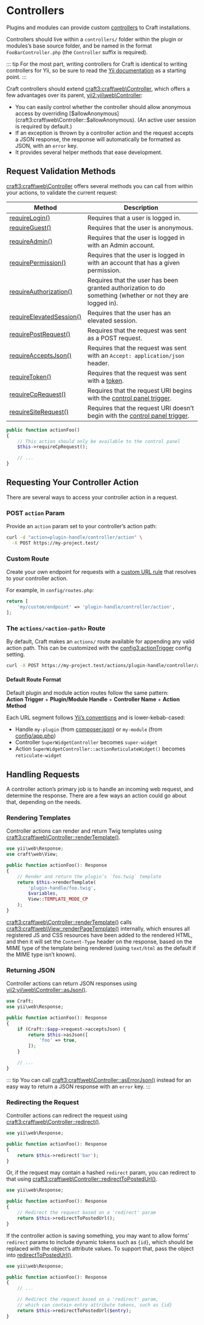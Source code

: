# Controllers

Plugins and modules can provide custom [controllers][yii] to Craft installations.

Controllers should live within a `controllers/` folder within the plugin or modules’s base source folder, and be named
in the format `FooBarController.php` (the `Controller` suffix is required).

::: tip
For the most part, writing controllers for Craft is identical to writing controllers for Yii, so be sure to read the
[Yii documentation][yii] as a starting point.
:::

Craft controllers should extend <craft3:craft\web\Controller>, which offers a few advantages over its parent,
<yii2:yii\web\Controller>:

- You can easily control whether the controller should allow anonymous access by overriding
  [$allowAnonymous](craft3:craft\web\Controller::$allowAnonymous). (An active user session is required by default.)
- If an exception is thrown by a controller action and the request accepts a JSON response, the response will
  automatically be formatted as JSON, with an `error` key.
- It provides several helper methods that ease development.

## Request Validation Methods

<craft3:craft\web\Controller> offers several methods you can call from within your actions, to validate the current
request:

Method | Description
------ | -----------
[requireLogin()](craft3:craft\web\Controller::requireLogin()) | Requires that a user is logged in.
[requireGuest()](craft3:craft\web\Controller::requireGuest()) | Requires that the user is anonymous.
[requireAdmin()](craft3:craft\web\Controller::requireAdmin()) | Requires that the user is logged in with an Admin account.
[requirePermission()](craft3:craft\web\Controller::requirePermission()) | Requires that the user is logged in with an account that has a given permission.
[requireAuthorization()](craft3:craft\web\Controller::requireAuthorization()) | Requires that the user has been granted authorization to do something (whether or not they are logged in).
[requireElevatedSession()](craft3:craft\web\Controller::requireElevatedSession()) | Requires that the user has an elevated session.
[requirePostRequest()](craft3:craft\web\Controller::requirePostRequest()) | Requires that the request was sent as a POST request.
[requireAcceptsJson()](craft3:craft\web\Controller::requireAcceptsJson()) | Requires that the request was sent with an `Accept: application/json` header.
[requireToken()](craft3:craft\web\Controller::requireToken()) | Requires that the request was sent with a [token](craft3:craft\web\Request::getToken()).
[requireCpRequest()](craft3:craft\web\Controller::requireCpRequest()) | Requires that the request URI begins with the [control panel trigger](config3:cpTrigger).
[requireSiteRequest()](craft3:craft\web\Controller::requireSiteRequest()) | Requires that the request URI doesn’t begin with the [control panel trigger](config3::cpTrigger).

```php
public function actionFoo()
{
    // This action should only be available to the control panel
    $this->requireCpRequest();

    // ...
}
```

## Requesting Your Controller Action

There are several ways to access your controller action in a request.

### POST `action` Param

Provide an `action` param set to your controller’s action path:

```bash
curl -d "action=plugin-handle/controller/action" \
  -X POST https://my-project.test/
```

### Custom Route

Create your own endpoint for requests with a [custom URL rule](../routing.md#advanced-routing-with-url-rules) that resolves to your controller action.

For example, in `config/routes.php`:

```php
return [
    'my/custom/endpoint' => 'plugin-handle/controller/action',
];
```

### The `actions/<action-path>` Route

By default, Craft makes an `actions/` route available for appending any valid action path. This can be customized with the <config3:actionTrigger> config setting.

```bash
curl -X POST https://my-project.test/actions/plugin-handle/controller/action
```

#### Default Route Format

Default plugin and module action routes follow the same pattern: \
**Action Trigger** + **Plugin/Module Handle** + **Controller Name** + **Action Method**

Each URL segment follows [Yii’s conventions](https://www.yiiframework.com/doc/guide/2.0/en/structure-controllers) and is lower-kebab-cased:

- Handle `my-plugin` (from [composer.json](plugin-guide.md#composer-json)) or `my-module` (from [config/app.php](module-guide.md#update-the-application-config))
- Controller `SuperWidgetController` becomes `super-widget`
- Action `SuperWidgetController::actionReticulateWidget()` becomes `reticulate-widget`

## Handling Requests

A controller action’s primary job is to handle an incoming web request, and determine the response. There are a few ways
an action could go about that, depending on the needs.

### Rendering Templates

Controller actions can render and return Twig templates using <craft3:craft\web\Controller::renderTemplate()>.

```php
use yii\web\Response;
use craft\web\View;

public function actionFoo(): Response
{
    // Render and return the plugin’s `foo.twig` template
    return $this->renderTemplate(
        'plugin-handle/foo.twig',
        $variables,
        View::TEMPLATE_MODE_CP
    );
}
```

<craft3:craft\web\Controller::renderTemplate()> calls <craft3:craft\web\View::renderPageTemplate()> internally, which
ensures all registered JS and CSS resources have been added to the rendered HTML, and then it will set the
`Content-Type` header on the response, based on the MIME type of the template being rendered (using `text/html` as the
default if the MIME type isn’t known).

### Returning JSON

Controller actions can return JSON responses using <yii2:yii\web\Controller::asJson()>.

```php
use Craft;
use yii\web\Response;

public function actionFoo(): Response
{
    if (Craft::$app->request->acceptsJson) {
        return $this->asJson([
            'foo' => true,
        ]);
    }

    // ...
}
```

::: tip
You can call <craft3:craft\web\Controller::asErrorJson()> instead for an easy way to return a JSON response with an `error` key.
:::

### Redirecting the Request

Controller actions can redirect the request using <craft3:craft\web\Controller::redirect()>.

```php
use yii\web\Response;

public function actionFoo(): Response
{
    return $this->redirect('bar');
}
```

Or, if the request may contain a hashed `redirect` param, you can redirect to that using <craft3:craft\web\Controller::redirectToPostedUrl()>.

```php
use yii\web\Response;

public function actionFoo(): Response
{
    // Redirect the request based on a 'redirect' param
    return $this->redirectToPostedUrl();
}
```

If the controller action is saving something, you may want to allow forms’ `redirect` params to include dynamic tokens
such as `{id}`, which should be replaced with the object’s attribute values. To support that, pass the object into
[redirectToPostedUrl()](craft3:craft\web\Controller::redirectToPostedUrl()).

```php
use yii\web\Response;

public function actionFoo(): Response
{
    // ...

    // Redirect the request based on a 'redirect' param,
    // which can contain entry attribute tokens, such as {id}
    return $this->redirectToPostedUrl($entry);
}
```

[yii]: https://www.yiiframework.com/doc/guide/2.0/en/structure-controllers
